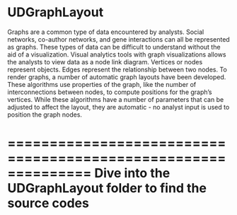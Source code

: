 UDGraphLayout
=============
Graphs are a common type of data encountered by analysts. Social networks, co-author networks, and gene interactions can all be represented as graphs. These types of data can be difficult to understand without the aid of a visualization. Visual analytics tools with graph visualizations allows the analysts to view data as a node link diagram. Vertices or nodes represent objects. Edges represent the relationship between two nodes. To render graphs, a number of automatic graph layouts have been developed. These algorithms use properties of the graph, like the number of interconnections between nodes, to compute positions for the graph’s vertices. While these algorithms have a number of parameters that can be adjusted to affect the layout, they are automatic - no analyst input is used to position the graph nodes.

==============================================================
Dive into the UDGraphLayout folder to find the source codes
==============================================================
